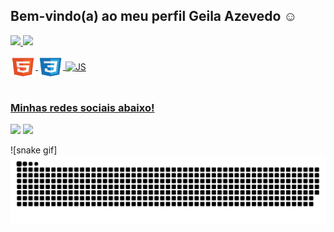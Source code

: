 ## Bem-vindo(a) ao meu perfil Geila Azevedo ☺️

 <div>
   <a href="https://github.com/geilaazevedo">
   <img height="180em" src="https://github-readme-stats.vercel.app/api?username=geilaazevedo&show_icons=true&theme=swift&include_all_commits=true&count_private=true"/>
   <img height="180em" src="https://github-readme-stats.vercel.app/api/top-langs/?username=geilaazevedo&layout=compact&langs_count=6&theme=swift"/>
</div>
    
<div style="display: inline_block"><br>
 
  <img align="center" alt="HTML" height="30" width="40" src="https://raw.githubusercontent.com/devicons/devicon/master/icons/html5/html5-original.svg">
  <img align="center" alt="CSS" height="30" width="40" src="https://raw.githubusercontent.com/devicons/devicon/master/icons/css3/css3-original.svg">
  <img align="center" alt="JS" height="30" width="40" src="https://cdn.jsdelivr.net/gh/devicons/devicon/icons/javascript/javascript-original.svg" />  
</div>
 
<br>
 
### Minhas redes sociais abaixo!
 
<div> 
  <a href="https://instagram.com/geilaazevedo" target="_blank"><img src="https://img.shields.io/badge/-Instagram-%23E4405F?style=for-the-badge&logo=instagram&logoColor=white" target="_blank"></a>
  <a href = "mailto:geilaazevedo@gmail.com"><img src="https://img.shields.io/badge/-Gmail-%23333?style=for-the-badge&logo=gmail&logoColor=white" target="_blank"></a>
</div>

![snake gif]![snake gif](https://github.com/geilaazevedo/geilaazevedo/blob/output/github-contribution-grid-snake.svg)

  
